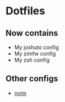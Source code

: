 # Dotfiles
## Now contains
- My joshuto config
- My zimfw config
- My zsh config
## Other configs
- [nvim](https://github.com/zly-idleness/nvim_config)

